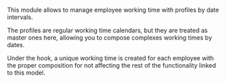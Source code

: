 This module allows to manage employee working time with profiles by date
intervals.

The profiles are regular working time calendars, but they are treated as
master ones here, allowing you to compose complexes working times by
dates.

Under the hook, a unique working time is created for each employee with
the proper composition for not affecting the rest of the functionality
linked to this model.
